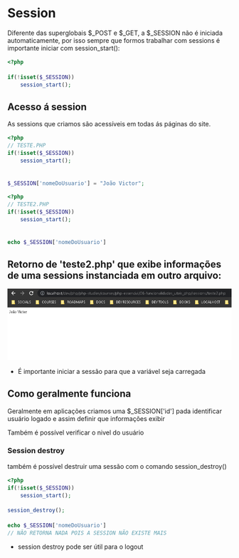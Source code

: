 # Session

Diferente das superglobais $_POST e $_GET, a $_SESSION não é iniciada automaticamente, por isso sempre que formos trabalhar com sessions é importante iniciar com session_start():
```php
<?php

if(!isset($_SESSION))
    session_start();
```

## Acesso á session
As sessions que criamos são acessíveis em todas ás páginas do site.

````php
<?php
// TESTE.PHP
if(!isset($_SESSION))
    session_start();


$_SESSION['nomeDoUsuario'] = "João Victor";
````

````php
<?php
// TESTE2.PHP
if(!isset($_SESSION))
    session_start();


echo $_SESSION['nomeDoUsuario']
````

## Retorno de 'teste2.php' que exibe informações de uma sessions instanciada em outro arquivo:

<img src="teste1tela.png">

- É importante iniciar a sessão para que a variável seja carregada

## Como geralmente funciona

Geralmente em aplicações criamos uma $_SESSION['id'] pada identificar usuário logado e assim definir que informações exibir

Também é possível verificar o nivel do usuário

### Session destroy

também é possível destruir uma sessão com o comando session_destroy()

```php
<?php
if(!isset($_SESSION))
    session_start();

session_destroy();

echo $_SESSION['nomeDoUsuario']
// NÃO RETORNA NADA POIS A SESSION NÃO EXISTE MAIS
```
- session destroy pode ser útil para o logout
